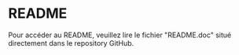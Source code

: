 # README

Pour accéder au README, veuillez lire le fichier "README.doc" situé directement dans le repository GitHub.
